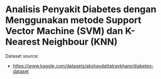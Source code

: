 # Analisis Penyakit Diabetes dengan Menggunakan metode Support Vector Machine (SVM) dan K-Nearest Neighbour (KNN)

Dataset source:
- https://www.kaggle.com/datasets/akshaydattatraykhare/diabetes-dataset